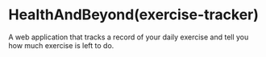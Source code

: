 # HealthAndBeyond(exercise-tracker)
A web application that tracks a record of your daily exercise and tell you how much exercise is left to do.
